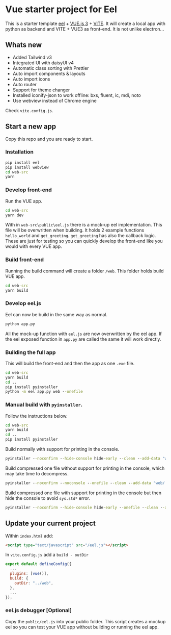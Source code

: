 # Vue starter project for Eel

This is a starter template [eel](https://github.com/python-eel/Eel) + [VUE.js 3](https://vuejs.org/) + [VITE](https://vitejs.dev/). It will create a local app with python as backend and VITE + VUE3 as front-end.
It is not unlike electron...

## Whats new

- Added Tailwind v3
- Integrated UI with daisyUI v4
- Automatic class sorting with Prettier
- Auto import components & layouts
- Auto import icons
- Auto router
- Support for theme changer
- Installed iconify-json to work offline: bxs, fluent, ic, mdi, noto
- Use webview instead of Chrome engine

Check `vite.config.js`.

## Start a new app

Copy this repo and you are ready to start.

### Installation

```cmd
pip install eel
pip install webview
cd web-src
yarn
```

### Develop front-end

Run the VUE app.

```cmd
cd web-src
yarn dev
```

With in `web-src\public\eel.js` there is a mock-up eel implementation. This file will be overwritten when building.
It holds 2 example functions `hello_world` and `get_greeting`.
`get_greeting` has also the callback logic.
These are just for testing so you can quickly develop the front-end like you would with every VUE app.

### Build front-end

Running the build command will create a folder `/web`. This folder holds build VUE app.

```cmd
cd web-src
yarn build
```

### Develop eel.js

Eel can now be build in the same way as normal.

```cmd
python app.py
```

All the mock-up function with `eel.js` are now overwritten by the eel app.
If the eel exposed function in `app.py` are called the same it will work directly.

### Building the full app

This will build the front-end and then the app as one `.exe` file.

```cmd
cd web-src
yarn build
cd ..
pip install pyinstaller
python -m eel app.py web --onefile
```

### Manual build with `pyinstaller`.

Follow the instructions below.

```cmd
cd web-src
yarn build
cd ..
pip install pyinstaller
```

Build normally with support for printing in the console.

```cmd
pyinstaller --noconfirm --hide-console hide-early --clean --add-data "web/:web/" --name "YourAppName" "app.py"
```

Build compressed one file without support for printing in the console, which may take time to decompress.

```cmd
pyinstaller --noconfirm --noconsole --onefile --clean --add-data "web/:web/" --name "YourAppName" "app.py"
```

Build compressed one file with support for printing in the console but then hide the console to avoid `sys.std*` error.

```cmd
pyinstaller --noconfirm --hide-console hide-early --onefile --clean --add-data "web/:web/" --name "YourAppName" "app.py"
```

## Update your current project

Within `index.html` add:

```html
<script type="text/javascript" src="/eel.js"></script>
```

In `vite.config.js` add a `build - outDir`

```js
export default defineConfig({
  ...
  plugins: [vue()],
  build: {
    outDir: "../web",
  },
  ...
});
```

### eel.js debugger [Optional]

Copy the `public/eel.js` into your public folder.
This script creates a mockup eel so you can test your VUE app without building or running the eel app.
